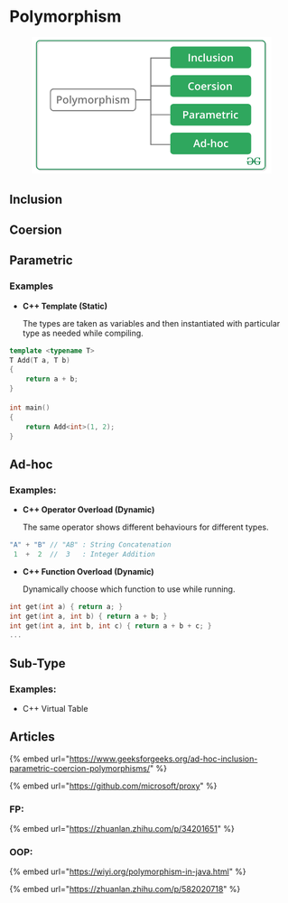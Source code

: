 # Polymorphism

<figure><img src="../.gitbook/assets/image.png" alt=""><figcaption></figcaption></figure>

## Inclusion



## Coersion



## Parametric



### Examples

*   **C++ Template (Static)**

    The types are taken as variables and then instantiated with particular type as needed while compiling.&#x20;

```cpp
template <typename T>
T Add(T a, T b) 
{
    return a + b;
}

int main()
{
    return Add<int>(1, 2); 
}
```

## Ad-hoc



### Examples:

*   **C++ Operator Overload (Dynamic)**

    The same operator shows different behaviours for different types.

```cpp
"A" + "B" // "AB" : String Concatenation
 1  +  2  //  3   : Integer Addition
```

*   **C++ Function Overload (Dynamic)**

    Dynamically choose which function to use while running.

```cpp
int get(int a) { return a; }
int get(int a, int b) { return a + b; }
int get(int a, int b, int c) { return a + b + c; }
...
```

## Sub-Type



### Examples:

*   C++ Virtual Table



## Articles

{% embed url="https://www.geeksforgeeks.org/ad-hoc-inclusion-parametric-coercion-polymorphisms/" %}

{% embed url="https://github.com/microsoft/proxy" %}

### FP:&#x20;

{% embed url="https://zhuanlan.zhihu.com/p/34201651" %}

### OOP:

{% embed url="https://wiyi.org/polymorphism-in-java.html" %}

{% embed url="https://zhuanlan.zhihu.com/p/582020718" %}
